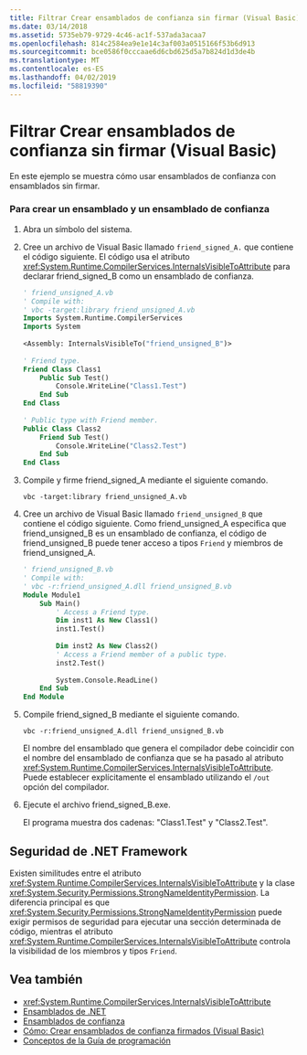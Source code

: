 ```yaml
---
title: Filtrar Crear ensamblados de confianza sin firmar (Visual Basic)
ms.date: 03/14/2018
ms.assetid: 5735eb79-9729-4c46-ac1f-537ada3acaa7
ms.openlocfilehash: 814c2584ea9e1e14c3af003a0515166f53b6d913
ms.sourcegitcommit: bce0586f0cccaae6d6cbd625d5a7b824d1d3de4b
ms.translationtype: MT
ms.contentlocale: es-ES
ms.lasthandoff: 04/02/2019
ms.locfileid: "58819390"
---
```

# <a name="how-to-create-unsigned-friend-assemblies-visual-basic"></a>Filtrar Crear ensamblados de confianza sin firmar (Visual Basic)
En este ejemplo se muestra cómo usar ensamblados de confianza con ensamblados sin firmar.  
  
### <a name="to-create-an-assembly-and-a-friend-assembly"></a>Para crear un ensamblado y un ensamblado de confianza  
  
1.  Abra un símbolo del sistema.  
  
2.  Cree un archivo de Visual Basic llamado `friend_signed_A.` que contiene el código siguiente. El código usa el atributo <xref:System.Runtime.CompilerServices.InternalsVisibleToAttribute> para declarar friend_signed_B como un ensamblado de confianza.  
  
    ```vb  
    ' friend_unsigned_A.vb  
    ' Compile with:   
    ' vbc -target:library friend_unsigned_A.vb  
    Imports System.Runtime.CompilerServices  
    Imports System  
  
    <Assembly: InternalsVisibleTo("friend_unsigned_B")>   
  
    ' Friend type.  
    Friend Class Class1  
        Public Sub Test()  
            Console.WriteLine("Class1.Test")  
        End Sub  
    End Class  
  
    ' Public type with Friend member.  
    Public Class Class2  
        Friend Sub Test()  
            Console.WriteLine("Class2.Test")  
        End Sub  
    End Class  
    ```  
  
3.  Compile y firme friend_signed_A mediante el siguiente comando.  
  
    ```console  
    vbc -target:library friend_unsigned_A.vb  
    ```  
  
4.  Cree un archivo de Visual Basic llamado `friend_unsigned_B` que contiene el código siguiente. Como friend_unsigned_A especifica que friend_unsigned_B es un ensamblado de confianza, el código de friend_unsigned_B puede tener acceso a tipos `Friend` y miembros de friend_unsigned_A.  
  
    ```vb  
    ' friend_unsigned_B.vb  
    ' Compile with:   
    ' vbc -r:friend_unsigned_A.dll friend_unsigned_B.vb  
    Module Module1  
        Sub Main()  
            ' Access a Friend type.  
            Dim inst1 As New Class1()  
            inst1.Test()  
  
            Dim inst2 As New Class2()  
            ' Access a Friend member of a public type.  
            inst2.Test()  
  
            System.Console.ReadLine()  
        End Sub  
    End Module  
    ```  
  
5.  Compile friend_signed_B mediante el siguiente comando.  
  
    ```console
    vbc -r:friend_unsigned_A.dll friend_unsigned_B.vb  
    ```  
  
     El nombre del ensamblado que genera el compilador debe coincidir con el nombre del ensamblado de confianza que se ha pasado al atributo <xref:System.Runtime.CompilerServices.InternalsVisibleToAttribute>. Puede establecer explícitamente el ensamblado utilizando el `/out` opción del compilador.  
  
6.  Ejecute el archivo friend_signed_B.exe.  
  
     El programa muestra dos cadenas: "Class1.Test" y "Class2.Test".  
  
## <a name="net-framework-security"></a>Seguridad de .NET Framework  
 Existen similitudes entre el atributo <xref:System.Runtime.CompilerServices.InternalsVisibleToAttribute> y la clase <xref:System.Security.Permissions.StrongNameIdentityPermission>. La diferencia principal es que <xref:System.Security.Permissions.StrongNameIdentityPermission> puede exigir permisos de seguridad para ejecutar una sección determinada de código, mientras el atributo <xref:System.Runtime.CompilerServices.InternalsVisibleToAttribute> controla la visibilidad de los miembros y tipos `Friend`.  
  
## <a name="see-also"></a>Vea también

- <xref:System.Runtime.CompilerServices.InternalsVisibleToAttribute>
- [Ensamblados de .NET](../../../../standard/assembly/index.md)
- [Ensamblados de confianza](../../../../standard/assembly/friend-assemblies.md)
- [Cómo: Crear ensamblados de confianza firmados (Visual Basic)](../../../../visual-basic/programming-guide/concepts/assemblies-gac/how-to-create-signed-friend-assemblies.md)
- [Conceptos de la Guía de programación](../../../../visual-basic/programming-guide/concepts/index.md)
